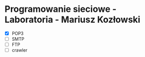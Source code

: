 # Programowanie sieciowe - Laboratoria - Mariusz Kozłowski

- [x] POP3
- [ ] SMTP
- [ ] FTP
- [ ] crawler